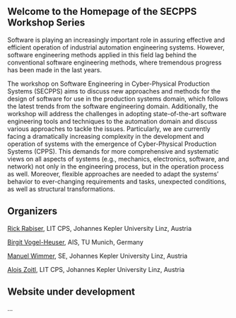 ## Welcome to the Homepage of the SECPPS Workshop Series

Software is playing an increasingly important role in assuring effective and efficient operation of industrial automation engineering systems. However, software engineering methods applied in this field lag behind the conventional software engineering methods, where tremendous progress has been made in the last years.

The workshop on Software Engineering in Cyber-Physical Production Systems (SECPPS) aims to discuss new approaches and methods for the design of software for use in the production systems domain, which follows the latest trends from the software engineering domain. Additionally, the workshop will address the challenges in adopting state-of-the-art software engineering tools and techniques to the automation domain and discuss various approaches to tackle the issues. Particularly, we are currently facing a dramatically increasing complexity in the development and operation of systems with the emergence of Cyber-Physical Production Systems (CPPS). This demands for more comprehensive and systematic views on all aspects of systems (e.g., mechanics, electronics, software, and network) not only in the engineering process, but in the operation process as well. Moreover, flexible approaches are needed to adapt the systems’ behavior to ever-changing requirements and tasks, unexpected conditions, as well as structural transformations.

## Organizers

<a href="https://rickrabiser.github.io/rick/">Rick Rabiser</a>, LIT CPS, Johannes Kepler University Linz, Austria

<a href="https://www.mw.tum.de/ais/lehrstuhl/personen/prof-vogel-heuser/">Birgit Vogel-Heuser</a>, AIS, TU Munich, Germany

<a href="https://www.se.jku.at/manuel-wimmer">Manuel Wimmer</a>, SE, Johannes Kepler University Linz, Austria

<a href="https://www.jku.at/linz-institute-of-technology/forschung/research-labs/cyber-physical-systems-lab/team/univ-prof-di-dr-alois-zoitl/">Alois Zoitl</a>, LIT CPS, Johannes Kepler University Linz, Austria

## Website under development

...
